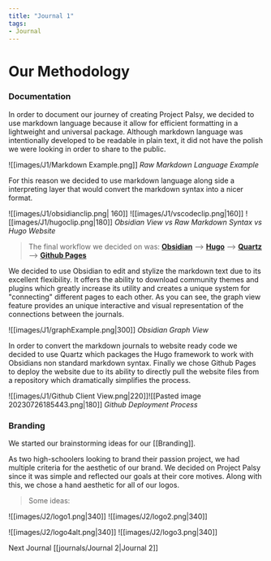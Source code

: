 ```yaml
---
title: "Journal 1"
tags:
- Journal
---
```


# Our Methodology

### Documentation
In order to document our journey of creating Project Palsy, we decided to use markdown language because it allow for efficient formatting in a lightweight and universal package. Although markdown language was intentionally developed to be readable in plain text, it did not have the polish we were looking in order to share to the public. 

![[images/J1/Markdown Example.png]]
*Raw Markdown Language Example*

For this reason we decided to use markdown language along side a interpreting layer that would convert the markdown syntax into a nicer format. 

![[images/J1/obsidianclip.png| 160]] ![[images/J1/vscodeclip.png|160]] ![[images/J1/hugoclip.png|180]]
*Obsidian View vs Raw Markdown Syntax vs Hugo Website*

>The final workflow we decided on was:
> [**Obsidian**](https://obsidian.md/) -->  [**Hugo**](https://gohugo.io/) --> [**Quartz**](https://github.com/jackyzha0/quartz) --> [**Github Pages**](https://pages.github.com/)

We decided to use Obsidian to edit and stylize the markdown text due to its excellent flexibility. It offers the ability to download community themes and plugins which greatly increase its utility and creates a unique system for "connecting" different pages to each other. As you can see, the graph view feature provides an unique interactive and visual representation of the connections between the journals.

![[images/J1/graphExample.png|300]]
*Obsidian Graph View*

In order to convert the markdown journals to website ready code we decided to use Quartz which packages the Hugo framework to work with Obsidians non standard markdown syntax. 
Finally we chose Github Pages to deploy the website due to its ability to directly pull the website files from a repository which dramatically simplifies the process. 

![[images/J1/Github Client View.png|220]]![[Pasted image 20230726185443.png|180]]
*Github Deployment Process*

### Branding
We started our brainstorming ideas for our [[Branding]].

As two high-schoolers looking to brand their passion project, we had multiple criteria for the aesthetic of our brand. We decided on Project Palsy since it was simple and reflected our goals at their core motives. Along with this, we chose a hand aesthetic for all of our logos.

> Some ideas:

![[images/J2/logo1.png|340]] ![[images/J2/logo2.png|340]]

![[images/J2/logo4alt.png|340]] ![[images/J2/logo3.png|340]]

Next Journal [[journals/Journal 2|Journal 2]]